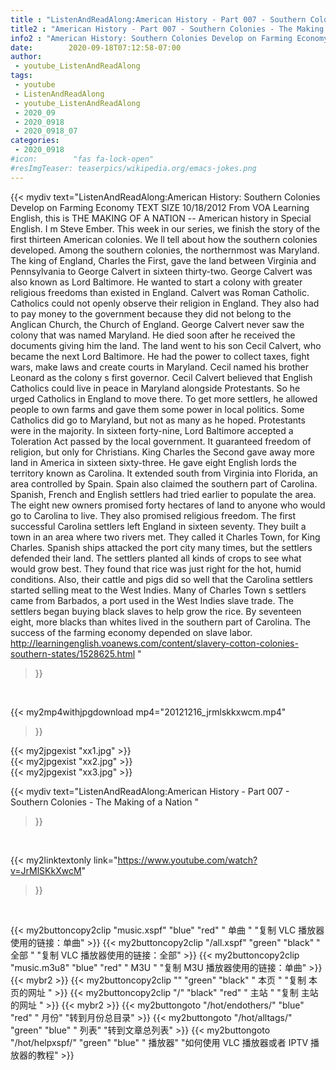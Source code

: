 ```yaml
---
title : "ListenAndReadAlong:American History - Part 007 - Southern Colonies - The Making of a Nation "
title2 : "American History - Part 007 - Southern Colonies - The Making of a Nation "
info2 : "American History: Southern Colonies Develop on Farming Economy TEXT SIZE  10/18/2012     From VOA Learning English, this is THE MAKING OF A NATION -- American history in Special English. I m Steve Ember.   This week in our series, we finish the story of the first thirteen American colonies. We ll tell about how the southern colonies developed.   Among the southern colonies, the northernmost was Maryland. The king of England, Charles the First, gave the land between Virginia and Pennsylvania to George Calvert in sixteen thirty-two. George Calvert was also known as Lord Baltimore. He wanted to start a colony with greater religious freedoms than existed in England. Calvert was Roman Catholic. Catholics could not openly observe their religion in England. They also had to pay money to the government because they did not belong to the Anglican Church, the Church of England.   George Calvert never saw the colony that was named Maryland. He died soon after he received the documents giving him the land. The land went to his son Cecil Calvert, who became the next Lord Baltimore. He had the power to collect taxes, fight wars, make laws and create courts in Maryland. Cecil named his brother Leonard as the colony s first governor.   Cecil Calvert believed that English Catholics could live in peace in Maryland alongside Protestants. So he urged Catholics in England to move there. To get more settlers, he allowed people to own farms and gave them some power in local politics. Some Catholics did go to Maryland, but not as many as he hoped. Protestants were in the majority. In sixteen forty-nine, Lord Baltimore accepted a Toleration Act passed by the local government. It guaranteed freedom of religion, but only for Christians.   King Charles the Second gave away more land in America in sixteen sixty-three. He gave eight English lords the territory known as Carolina. It extended south from Virginia into Florida, an area controlled by Spain. Spain also claimed the southern part of Carolina.   Spanish, French and English settlers had tried earlier to populate the area. The eight new owners promised forty hectares of land to anyone who would go to Carolina to live. They also promised religious freedom. The first successful Carolina settlers left England in sixteen seventy. They built a town in an area where two rivers met. They called it Charles Town, for King Charles. Spanish ships attacked the port city many times, but the settlers defended their land.   The settlers planted all kinds of crops to see what would grow best. They found that rice was just right for the hot, humid conditions. Also, their cattle and pigs did so well that the Carolina settlers started selling meat to the West Indies. Many of Charles Town s settlers came from Barbados, a port used in the West Indies slave trade. The settlers began buying black slaves to help grow the rice. By seventeen eight, more blacks than whites lived in the southern part of Carolina. The success of the farming economy depended on slave labor.   http://learningenglish.voanews.com/content/slavery-cotton-colonies-southern-states/1528625.html "
date:        2020-09-18T07:12:58-07:00
author:
 - youtube_ListenAndReadAlong
tags:
 - youtube
 - ListenAndReadAlong
 - youtube_ListenAndReadAlong
 - 2020_09
 - 2020_0918
 - 2020_0918_07
categories:
 - 2020_0918
#icon:        "fas fa-lock-open"
#resImgTeaser: teaserpics/wikipedia.org/emacs-jokes.png
---
```


{{< mydiv text="ListenAndReadAlong:American History: Southern Colonies Develop on Farming Economy TEXT SIZE  10/18/2012     From VOA Learning English, this is THE MAKING OF A NATION -- American history in Special English. I m Steve Ember.   This week in our series, we finish the story of the first thirteen American colonies. We ll tell about how the southern colonies developed.   Among the southern colonies, the northernmost was Maryland. The king of England, Charles the First, gave the land between Virginia and Pennsylvania to George Calvert in sixteen thirty-two. George Calvert was also known as Lord Baltimore. He wanted to start a colony with greater religious freedoms than existed in England. Calvert was Roman Catholic. Catholics could not openly observe their religion in England. They also had to pay money to the government because they did not belong to the Anglican Church, the Church of England.   George Calvert never saw the colony that was named Maryland. He died soon after he received the documents giving him the land. The land went to his son Cecil Calvert, who became the next Lord Baltimore. He had the power to collect taxes, fight wars, make laws and create courts in Maryland. Cecil named his brother Leonard as the colony s first governor.   Cecil Calvert believed that English Catholics could live in peace in Maryland alongside Protestants. So he urged Catholics in England to move there. To get more settlers, he allowed people to own farms and gave them some power in local politics. Some Catholics did go to Maryland, but not as many as he hoped. Protestants were in the majority. In sixteen forty-nine, Lord Baltimore accepted a Toleration Act passed by the local government. It guaranteed freedom of religion, but only for Christians.   King Charles the Second gave away more land in America in sixteen sixty-three. He gave eight English lords the territory known as Carolina. It extended south from Virginia into Florida, an area controlled by Spain. Spain also claimed the southern part of Carolina.   Spanish, French and English settlers had tried earlier to populate the area. The eight new owners promised forty hectares of land to anyone who would go to Carolina to live. They also promised religious freedom. The first successful Carolina settlers left England in sixteen seventy. They built a town in an area where two rivers met. They called it Charles Town, for King Charles. Spanish ships attacked the port city many times, but the settlers defended their land.   The settlers planted all kinds of crops to see what would grow best. They found that rice was just right for the hot, humid conditions. Also, their cattle and pigs did so well that the Carolina settlers started selling meat to the West Indies. Many of Charles Town s settlers came from Barbados, a port used in the West Indies slave trade. The settlers began buying black slaves to help grow the rice. By seventeen eight, more blacks than whites lived in the southern part of Carolina. The success of the farming economy depended on slave labor.   http://learningenglish.voanews.com/content/slavery-cotton-colonies-southern-states/1528625.html "
>}}
<br>


{{< my2mp4withjpgdownload mp4="20121216_jrmlskkxwcm.mp4"
>}}

{{< my2jpgexist "xx1.jpg" >}}<br>
{{< my2jpgexist "xx2.jpg" >}}<br>
{{< my2jpgexist "xx3.jpg" >}}<br>



{{< mydiv text="ListenAndReadAlong:American History - Part 007 - Southern Colonies - The Making of a Nation "
>}}
<br>

{{< my2linktextonly link="https://www.youtube.com/watch?v=JrMlSKkXwcM"
>}}


<br>

{{< my2buttoncopy2clip "music.xspf"        "blue"   "red"    " 单曲 "  "复制 VLC 播放器使用的链接：单曲" >}} {{< my2buttoncopy2clip "/all.xspf"         "green"  "black"  " 全部 "  "复制 VLC 播放器使用的链接：全部" >}} {{< my2buttoncopy2clip "music.m3u8"        "blue"   "red"    " M3U  "    "复制 M3U 播放器使用的链接：单曲" >}} {{< mybr2 >}} {{< my2buttoncopy2clip ""                  "green"  "black"  " 本页 "    "复制 本页的网址 " >}} {{< my2buttoncopy2clip "/"                 "black"  "red"    " 主站 "    "复制 主站的网址 " >}} {{< mybr2 >}} {{< my2buttongoto      "/hot/endothers/"   "blue"   "red"    " 月份"   "转到月份总目录" >}} {{< my2buttongoto      "/hot/alltags/"     "green"  "blue"   " 列表"   "转到文章总列表" >}} {{< my2buttongoto      "/hot/helpxspf/"    "green"  "blue"   " 播放器" "如何使用 VLC 播放器或者 IPTV 播放器的教程" >}} 
